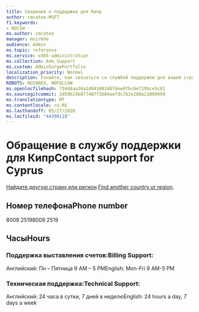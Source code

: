 ```yaml
---
title: Сведения о поддержке для Кипр
author: cmcatee-MSFT
f1.keywords:
- NOCSH
ms.author: cmcatee
manager: mnirkhe
audience: Admin
ms.topic: reference
ms.service: o365-administration
ms.collection: Adm_Support
ms.custom: AdminSurgePortfolio
localization_priority: Normal
description: Узнайте, как связаться со службой поддержки для вашей страны или региона.
ROBOTS: NOINDEX, NOFOLLOW
ms.openlocfilehash: 734d4aa36a1d941082d67dee07bc6e719bce5c61
ms.sourcegitcommit: 2d59b24b877487f3b84aefdc7b1e200a21009999
ms.translationtype: MT
ms.contentlocale: ru-RU
ms.lasthandoff: 05/27/2020
ms.locfileid: "44398118"
---
```

# <a name="contact-support-for-cyprus"></a><span data-ttu-id="b4e2d-103">Обращение в службу поддержки для Кипр</span><span class="sxs-lookup"><span data-stu-id="b4e2d-103">Contact support for Cyprus</span></span>

<span data-ttu-id="b4e2d-104">[Найдите другую страну или регион](../contact-support-for-business-products.md).</span><span class="sxs-lookup"><span data-stu-id="b4e2d-104">[Find another country or region](../contact-support-for-business-products.md).</span></span>

## <a name="phone-number"></a><span data-ttu-id="b4e2d-105">Номер телефона</span><span class="sxs-lookup"><span data-stu-id="b4e2d-105">Phone number</span></span>
<span data-ttu-id="b4e2d-106">8009 2519</span><span class="sxs-lookup"><span data-stu-id="b4e2d-106">8009 2519</span></span>

## <a name="hours"></a><span data-ttu-id="b4e2d-107">Часы</span><span class="sxs-lookup"><span data-stu-id="b4e2d-107">Hours</span></span>
### <a name="billing-support"></a><span data-ttu-id="b4e2d-108">Поддержка выставления счетов:</span><span class="sxs-lookup"><span data-stu-id="b4e2d-108">Billing Support:</span></span>

<span data-ttu-id="b4e2d-109">Английский: Пн – Пятница 9 AM – 5 PM</span><span class="sxs-lookup"><span data-stu-id="b4e2d-109">English: Mon-Fri 9 AM-5 PM</span></span>

### <a name="technical-support"></a><span data-ttu-id="b4e2d-110">Техническая поддержка:</span><span class="sxs-lookup"><span data-stu-id="b4e2d-110">Technical Support:</span></span>

<span data-ttu-id="b4e2d-111">Английский: 24 часа в сутки, 7 дней в неделю</span><span class="sxs-lookup"><span data-stu-id="b4e2d-111">English: 24 hours a day, 7 days a week</span></span>
